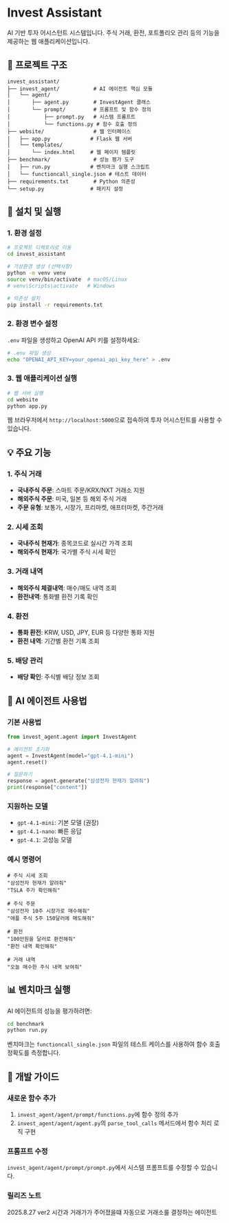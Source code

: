 # Invest Assistant

AI 기반 투자 어시스턴트 시스템입니다. 주식 거래, 환전, 포트폴리오 관리 등의 기능을 제공하는 웹 애플리케이션입니다.

## 📁 프로젝트 구조

```
invest_assistant/
├── invest_agent/           # AI 에이전트 핵심 모듈
│   └── agent/
│       ├── agent.py        # InvestAgent 클래스
│       └── prompt/         # 프롬프트 및 함수 정의
│           ├── prompt.py   # 시스템 프롬프트
│           └── functions.py # 함수 호출 정의
├── website/                # 웹 인터페이스
│   ├── app.py             # Flask 웹 서버
│   └── templates/
│       └── index.html     # 웹 페이지 템플릿
├── benchmark/              # 성능 평가 도구
│   ├── run.py             # 벤치마크 실행 스크립트
│   └── functioncall_single.json # 테스트 데이터
├── requirements.txt        # Python 의존성
└── setup.py               # 패키지 설정
```

## 🚀 설치 및 실행

### 1. 환경 설정

```bash
# 프로젝트 디렉토리로 이동
cd invest_assistant

# 가상환경 생성 (선택사항)
python -m venv venv
source venv/bin/activate  # macOS/Linux
# venv\Scripts\activate   # Windows

# 의존성 설치
pip install -r requirements.txt
```

### 2. 환경 변수 설정

`.env` 파일을 생성하고 OpenAI API 키를 설정하세요:

```bash
# .env 파일 생성
echo "OPENAI_API_KEY=your_openai_api_key_here" > .env
```

### 3. 웹 애플리케이션 실행

```bash
# 웹 서버 실행
cd website
python app.py
```

웹 브라우저에서 `http://localhost:5000`으로 접속하여 투자 어시스턴트를 사용할 수 있습니다.

## 💡 주요 기능

### 1. 주식 거래
- **국내주식 주문**: 스마트 주문/KRX/NXT 거래소 지원
- **해외주식 주문**: 미국, 일본 등 해외 주식 거래
- **주문 유형**: 보통가, 시장가, 프리마켓, 애프터마켓, 주간거래

### 2. 시세 조회
- **국내주식 현재가**: 종목코드로 실시간 가격 조회
- **해외주식 현재가**: 국가별 주식 시세 확인

### 3. 거래 내역
- **해외주식 체결내역**: 매수/매도 내역 조회
- **환전내역**: 통화별 환전 기록 확인

### 4. 환전
- **통화 환전**: KRW, USD, JPY, EUR 등 다양한 통화 지원
- **환전 내역**: 기간별 환전 기록 조회

### 5. 배당 관리
- **배당 확인**: 주식별 배당 정보 조회

## 🤖 AI 에이전트 사용법

### 기본 사용법

```python
from invest_agent.agent import InvestAgent

# 에이전트 초기화
agent = InvestAgent(model="gpt-4.1-mini")
agent.reset()

# 질문하기
response = agent.generate("삼성전자 현재가 알려줘")
print(response["content"])
```

### 지원하는 모델
- `gpt-4.1-mini`: 기본 모델 (권장)
- `gpt-4.1-nano`: 빠른 응답
- `gpt-4.1`: 고성능 모델

### 예시 명령어

```
# 주식 시세 조회
"삼성전자 현재가 알려줘"
"TSLA 주가 확인해줘"

# 주식 주문
"삼성전자 10주 시장가로 매수해줘"
"애플 주식 5주 150달러에 매도해줘"

# 환전
"100만원을 달러로 환전해줘"
"환전 내역 확인해줘"

# 거래 내역
"오늘 매수한 주식 내역 보여줘"
```

## 📊 벤치마크 실행

AI 에이전트의 성능을 평가하려면:

```bash
cd benchmark
python run.py
```

벤치마크는 `functioncall_single.json` 파일의 테스트 케이스를 사용하여 함수 호출 정확도를 측정합니다.

## 🔧 개발 가이드

### 새로운 함수 추가

1. `invest_agent/agent/prompt/functions.py`에 함수 정의 추가
2. `invest_agent/agent/agent.py`의 `parse_tool_calls` 메서드에서 함수 처리 로직 구현

### 프롬프트 수정

`invest_agent/agent/prompt/prompt.py`에서 시스템 프롬프트를 수정할 수 있습니다.

### 릴리즈 노트

2025.8.27 ver2
시간과 거래가가 주어졌을떄 자동으로 거래소룰 결정하는 에이전트